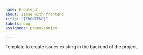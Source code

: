 ```yaml
---
name: Frontend
about: Issue with frontend
title: "[FRONTEND]"
labels: bug
assignees: pranavjanjam

---
```


Template to create issues existing in the backend of the project.

